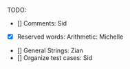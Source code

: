 
TODO: 

- [] Comments: Sid
- [x] Reserved words: Arithmetic: Michelle
- [] General Strings: Zian
- [] Organize test cases: Sid